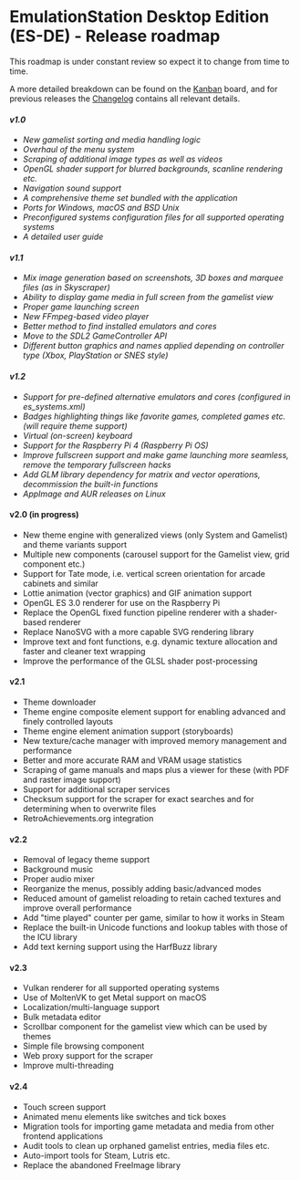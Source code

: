 # EmulationStation Desktop Edition (ES-DE) - Release roadmap

This roadmap is under constant review so expect it to change from time to time.

A more detailed breakdown can be found on the [Kanban](https://gitlab.com/es-de/emulationstation-de/-/boards) board, and for previous releases the [Changelog](CHANGELOG.md) contains all relevant details.

#### _v1.0_

* _New gamelist sorting and media handling logic_
* _Overhaul of the menu system_
* _Scraping of additional image types as well as videos_
* _OpenGL shader support for blurred backgrounds, scanline rendering etc._
* _Navigation sound support_
* _A comprehensive theme set bundled with the application_
* _Ports for Windows, macOS and BSD Unix_
* _Preconfigured systems configuration files for all supported operating systems_
* _A detailed user guide_

#### _v1.1_

* _Mix image generation based on screenshots, 3D boxes and marquee files (as in Skyscraper)_
* _Ability to display game media in full screen from the gamelist view_
* _Proper game launching screen_
* _New FFmpeg-based video player_
* _Better method to find installed emulators and cores_
* _Move to the SDL2 GameController API_
* _Different button graphics and names applied depending on controller type (Xbox, PlayStation or SNES style)_

#### _v1.2_

* _Support for pre-defined alternative emulators and cores (configured in es_systems.xml)_
* _Badges highlighting things like favorite games, completed games etc. (will require theme support)_
* _Virtual (on-screen) keyboard_
* _Support for the Raspberry Pi 4 (Raspberry Pi OS)_
* _Improve fullscreen support and make game launching more seamless, remove the temporary fullscreen hacks_
* _Add GLM library dependency for matrix and vector operations, decommission the built-in functions_
* _AppImage and AUR releases on Linux_

#### v2.0 (in progress)

* New theme engine with generalized views (only System and Gamelist) and theme variants support
* Multiple new components (carousel support for the Gamelist view, grid component etc.)
* Support for Tate mode, i.e. vertical screen orientation for arcade cabinets and similar
* Lottie animation (vector graphics) and GIF animation support
* OpenGL ES 3.0 renderer for use on the Raspberry Pi
* Replace the OpenGL fixed function pipeline renderer with a shader-based renderer
* Replace NanoSVG with a more capable SVG rendering library
* Improve text and font functions, e.g. dynamic texture allocation and faster and cleaner text wrapping
* Improve the performance of the GLSL shader post-processing

#### v2.1

* Theme downloader
* Theme engine composite element support for enabling advanced and finely controlled layouts
* Theme engine element animation support (storyboards)
* New texture/cache manager with improved memory management and performance
* Better and more accurate RAM and VRAM usage statistics
* Scraping of game manuals and maps plus a viewer for these (with PDF and raster image support)
* Support for additional scraper services
* Checksum support for the scraper for exact searches and for determining when to overwrite files
* RetroAchievements.org integration

#### v2.2

* Removal of legacy theme support
* Background music
* Proper audio mixer
* Reorganize the menus, possibly adding basic/advanced modes
* Reduced amount of gamelist reloading to retain cached textures and improve overall performance
* Add "time played" counter per game, similar to how it works in Steam
* Replace the built-in Unicode functions and lookup tables with those of the ICU library
* Add text kerning support using the HarfBuzz library

#### v2.3

* Vulkan renderer for all supported operating systems
* Use of MoltenVK to get Metal support on macOS
* Localization/multi-language support
* Bulk metadata editor
* Scrollbar component for the gamelist view which can be used by themes
* Simple file browsing component
* Web proxy support for the scraper
* Improve multi-threading

#### v2.4

* Touch screen support
* Animated menu elements like switches and tick boxes
* Migration tools for importing game metadata and media from other frontend applications
* Audit tools to clean up orphaned gamelist entries, media files etc.
* Auto-import tools for Steam, Lutris etc.
* Replace the abandoned FreeImage library
